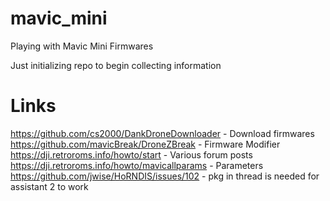 # mavic_mini
 Playing with Mavic Mini Firmwares

Just initializing repo to begin collecting information

# Links
https://github.com/cs2000/DankDroneDownloader - Download firmwares
https://github.com/mavicBreak/DroneZBreak - Firmware Modifier
https://dji.retroroms.info/howto/start - Various forum posts
https://dji.retroroms.info/howto/mavicallparams - Parameters
https://github.com/jwise/HoRNDIS/issues/102 - pkg in thread is needed for assistant 2 to work